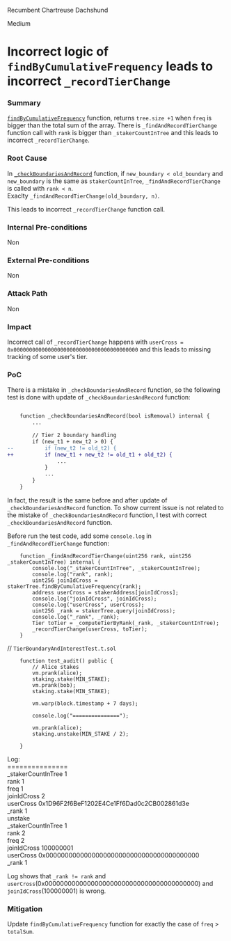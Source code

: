 Recumbent Chartreuse Dachshund

Medium

# Incorrect logic of `findByCumulativeFrequency` leads to incorrect `_recordTierChange`

### Summary

[`findByCumulativeFrequency`](https://github.com/sherlock-audit/2025-05-layeredge/blob/main/edgen-staking/src/library/FenwickTree.sol#L29) function, returns `tree.size +1` when `freq` is bigger than the total sum of the array.
There is `_findAndRecordTierChange` function call with `rank` is bigger than `_stakerCountInTree` and this leads to incorrect `_recordTierChange`.

### Root Cause

In [`_checkBoundariesAndRecord`](https://github.com/sherlock-audit/2025-05-layeredge/blob/main/edgen-staking/src/stake/LayerEdgeStaking.sol#L888-L890) function, if `new_boundary < old_boundary` and `new_boundary` is the same as `stakerCountInTree`, `_findAndRecordTierChange` is called with `rank < n`.\
Exaclty `_findAndRecordTierChange(old_boundary, n)`.

This leads to incorrect `_recordTierChange` function call.


### Internal Pre-conditions

Non

### External Pre-conditions

Non

### Attack Path

Non

### Impact

Incorrect call of `_recordTierChange` happens with `userCross = 0x0000000000000000000000000000000000000000` and this leads to missing tracking of some user's tier.

### PoC

There is a mistake in `_checkBoundariesAndRecord` function, so the following test is done with update of `_checkBoundariesAndRecord` function:
```diff

    function _checkBoundariesAndRecord(bool isRemoval) internal {
        ...

        // Tier 2 boundary handling
        if (new_t1 + new_t2 > 0) {
--          if (new_t2 != old_t2) {
++          if (new_t1 + new_t2 != old_t1 + old_t2) {
                ...
            }
            ...
        }
    }
```
In fact, the result is the same before and after update of `_checkBoundariesAndRecord` function. To show current issue is not related to the mistake of `_checkBoundariesAndRecord` function, I test with correct `_checkBoundariesAndRecord` function.

Before run the test code, add some `console.log` in `_findAndRecordTierChange` function:

```solidity
    function _findAndRecordTierChange(uint256 rank, uint256 _stakerCountInTree) internal {
        console.log("_stakerCountInTree", _stakerCountInTree);
        console.log("rank", rank);
        uint256 joinIdCross = stakerTree.findByCumulativeFrequency(rank);
        address userCross = stakerAddress[joinIdCross];
        console.log("joinIdCross", joinIdCross);
        console.log("userCross", userCross);
        uint256 _rank = stakerTree.query(joinIdCross);
        console.log("_rank", _rank);
        Tier toTier = _computeTierByRank(_rank, _stakerCountInTree);
        _recordTierChange(userCross, toTier);
    }
```
// `TierBoundaryAndInterestTest.t.sol`
```solidity
    function test_audit() public {
        // Alice stakes
        vm.prank(alice);
        staking.stake(MIN_STAKE);
        vm.prank(bob);
        staking.stake(MIN_STAKE);

        vm.warp(block.timestamp + 7 days);
        
        console.log("===============");
        
        vm.prank(alice);
        staking.unstake(MIN_STAKE / 2);

    }
```

Log:\
  ===============\
  _stakerCountInTree 1\
  rank 1\
  freq 1\
  joinIdCross 2\
  userCross 0x1D96F2f6BeF1202E4Ce1Ff6Dad0c2CB002861d3e\
  _rank 1\
  unstake\
  _stakerCountInTree 1\
  rank 2\
  freq 2\
  joinIdCross 100000001\
  userCross 0x0000000000000000000000000000000000000000\
  _rank 1

Log shows that `_rank != rank` and `userCross`(0x0000000000000000000000000000000000000000) and `joinIdCross`(100000001) is wrong.


### Mitigation

Update `findByCumulativeFrequency` function for exactly the case of `freq` > `totalSum`.
